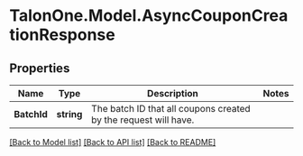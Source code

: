 # TalonOne.Model.AsyncCouponCreationResponse
## Properties

Name | Type | Description | Notes
------------ | ------------- | ------------- | -------------
**BatchId** | **string** | The batch ID that all coupons created by the request will have. | 

[[Back to Model list]](../README.md#documentation-for-models) [[Back to API list]](../README.md#documentation-for-api-endpoints) [[Back to README]](../README.md)


